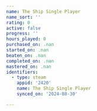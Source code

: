 ```yaml
---
name: The Ship Single Player
name_sort: ''
rating: 0
active: false
progress: ''
hours_played: 0
purchased_on: .nan
started_on: .nan
beaten_on: .nan
completed_on: .nan
mastered_on: .nan
identifiers:
  - type: steam
    appid: '2420'
    name: The Ship Single Player
    synced_on: '2024-08-30'

---
```

